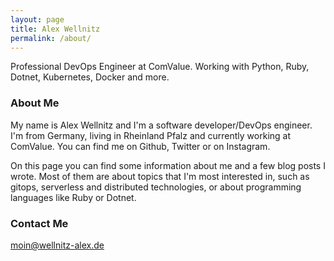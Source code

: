 ```yaml
---
layout: page
title: Alex Wellnitz
permalink: /about/
---
```


Professional DevOps Engineer at ComValue. 
Working with Python, Ruby, Dotnet, Kubernetes, Docker and more. 

### About Me
My name is Alex Wellnitz and I'm a software developer/DevOps engineer. I'm from Germany, living in Rheinland Pfalz and currently working at ComValue. You can find me on Github, Twitter or on Instagram.

On this page you can find some information about me and a few blog posts I wrote. Most of them are about topics that I'm most interested in, such as gitops, serverless and distributed technologies, or about programming languages like Ruby or Dotnet.

### Contact Me

[moin@wellnitz-alex.de](mailto:moin@wellnitz-alex.de)